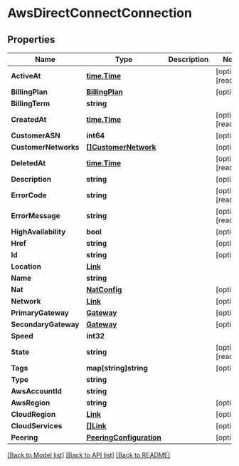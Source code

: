 # AwsDirectConnectConnection

## Properties

Name | Type | Description | Notes
------------ | ------------- | ------------- | -------------
**ActiveAt** | [**time.Time**](time.Time.md) |  | [optional] [readonly] 
**BillingPlan** | [**BillingPlan**](BillingPlan.md) |  | [optional] 
**BillingTerm** | **string** |  | 
**CreatedAt** | [**time.Time**](time.Time.md) |  | [optional] [readonly] 
**CustomerASN** | **int64** |  | [optional] 
**CustomerNetworks** | [**[]CustomerNetwork**](CustomerNetwork.md) |  | [optional] 
**DeletedAt** | [**time.Time**](time.Time.md) |  | [optional] [readonly] 
**Description** | **string** |  | [optional] 
**ErrorCode** | **string** |  | [optional] [readonly] 
**ErrorMessage** | **string** |  | [optional] [readonly] 
**HighAvailability** | **bool** |  | [optional] 
**Href** | **string** |  | [optional] 
**Id** | **string** |  | [optional] 
**Location** | [**Link**](Link.md) |  | 
**Name** | **string** |  | 
**Nat** | [**NatConfig**](NATConfig.md) |  | [optional] 
**Network** | [**Link**](Link.md) |  | [optional] 
**PrimaryGateway** | [**Gateway**](Gateway.md) |  | [optional] 
**SecondaryGateway** | [**Gateway**](Gateway.md) |  | [optional] 
**Speed** | **int32** |  | 
**State** | **string** |  | [optional] [readonly] 
**Tags** | **map[string]string** |  | [optional] 
**Type** | **string** |  | 
**AwsAccountId** | **string** |  | 
**AwsRegion** | **string** |  | [optional] 
**CloudRegion** | [**Link**](Link.md) |  | [optional] 
**CloudServices** | [**[]Link**](Link.md) |  | [optional] 
**Peering** | [**PeeringConfiguration**](PeeringConfiguration.md) |  | [optional] 

[[Back to Model list]](../README.md#documentation-for-models) [[Back to API list]](../README.md#documentation-for-api-endpoints) [[Back to README]](../README.md)


